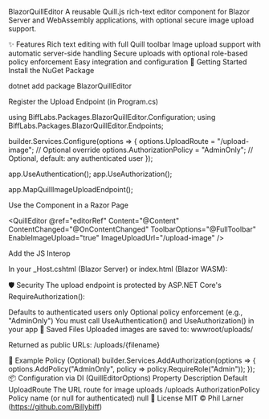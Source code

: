BlazorQuillEditor
A reusable Quill.js rich-text editor component for Blazor Server and WebAssembly applications, with optional secure image upload support.

✨ Features
Rich text editing with full Quill toolbar
Image upload support with automatic server-side handling
Secure uploads with optional role-based policy enforcement
Easy integration and configuration
🚀 Getting Started
Install the NuGet Package

dotnet add package BlazorQuillEditor

Register the Upload Endpoint (in Program.cs)

using BiffLabs.Packages.BlazorQuillEditor.Configuration; using BiffLabs.Packages.BlazorQuillEditor.Endpoints;

builder.Services.Configure<QuillEditorOptions>(options ⇒ { options.UploadRoute = "/upload-image"; // Optional override options.AuthorizationPolicy = "AdminOnly"; // Optional, default: any authenticated user });

app.UseAuthentication(); app.UseAuthorization();

app.MapQuillImageUploadEndpoint();

Use the Component in a Razor Page

<QuillEditor @ref="editorRef" Content="@Content" ContentChanged="@OnContentChanged" ToolbarOptions="@FullToolbar" EnableImageUpload="true" ImageUploadUrl="/upload-image" />

Add the JS Interop

In your _Host.cshtml (Blazor Server) or index.html (Blazor WASM):

<script src="_content/BlazorQuillEditor/quill-blazor.js"></script>
🛡️ Security
The upload endpoint is protected by ASP.NET Core's RequireAuthorization():

Defaults to authenticated users only
Optional policy enforcement (e.g., "AdminOnly")
You must call UseAuthentication() and UseAuthorization() in your app
📂 Saved Files
Uploaded images are saved to:
wwwroot/uploads/

Returned as public URLs:
/uploads/{filename}

📄 Example Policy (Optional)
builder.Services.AddAuthorization(options =>
{
    options.AddPolicy("AdminOnly", policy =>
        policy.RequireRole("Admin"));
});
📦 Configuration via DI (QuillEditorOptions)
Property	Description	Default
UploadRoute	The URL route for image uploads	/uploads
AuthorizationPolicy	Policy name (or null for authenticated)	null
📜 License
MIT © Phil Larner (https://github.com/Billybiff)
